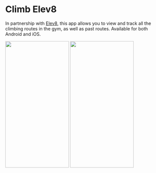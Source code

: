 # Climb Elev8

In partnership with [Elev8](https://www.elev8climbing.com/), this app allows you to view and track all the climbing routes in the gym, as well as past routes. Available for both Android and iOS.

<img src="https://user-images.githubusercontent.com/7976751/161092410-4eb23738-2bfc-4c8b-943d-cb3ab80fb8d1.jpg" alt="" data-canonical-src="https://user-images.githubusercontent.com/7976751/161092410-4eb23738-2bfc-4c8b-943d-cb3ab80fb8d1.jpg" width="200" height="400" />
<img src="https://user-images.githubusercontent.com/7976751/161092444-ad7e2cbe-2933-41e6-9653-4027071ad36f.jpg" alt="" data-canonical-src="https://user-images.githubusercontent.com/7976751/161092444-ad7e2cbe-2933-41e6-9653-4027071ad36f.jpg" width="200" height="400" />
